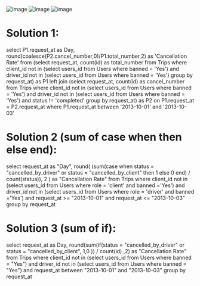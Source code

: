 ![image](https://user-images.githubusercontent.com/60442877/213339869-f9097653-6b63-481f-bd07-584068845a7d.png)
![image](https://user-images.githubusercontent.com/60442877/213339896-e53217db-a5d9-49d4-9c27-20fdc6ed34b3.png)
![image](https://user-images.githubusercontent.com/60442877/213339909-28b6e400-9a3b-44bc-8645-e22f4296f6fe.png)

# Solution 1:

  select P1.request_at as Day, round(coalesce(P2.cancel_number,0)/P1.total_number,2) as 'Cancellation Rate'
  from 
  (select request_at, count(id) as total_number
  from Trips
  where client_id not in (select users_id from Users where banned = 'Yes') and driver_id not in (select users_id from Users where banned = 'Yes')
  group by request_at) as P1 
  left join 
  (select request_at, count(id) as cancel_number
  from Trips
  where client_id not in (select users_id from Users where banned = 'Yes') and driver_id not in (select users_id from Users where banned = 'Yes') and status != 'completed'
  group by request_at) as P2
  on P1.request_at = P2.request_at
  where P1.request_at between '2013-10-01' and '2013-10-03'
  
# Solution 2 (sum of case when then else end):

  select 
      request_at as "Day",
      round(
          (sum(case when status = "cancelled_by_driver" or status = "cancelled_by_client" then 1 else 0 end) / count(status)), 2
      ) as "Cancellation Rate"
  from
      Trips
  where 
      client_id not in (select users_id from Users where role = 'client' and banned ='Yes') 
  and 
      driver_id not in (select users_id from Users where role = 'driver' and banned ='Yes') 
  and 
      request_at >= "2013-10-01" and request_at <= "2013-10-03"
  group by 
      request_at

# Solution 3 (sum of if):

  select request_at as Day, round(sum(if(status = "cancelled_by_driver" or status = "cancelled_by_client", 1,0 )) / count(id) ,2) as "Cancellation Rate"
  from Trips 
  where client_id not in (select users_id from Users  where banned = "Yes") 
  and driver_id  not in (select users_id from Users  where banned = "Yes")
  and request_at between "2013-10-01" and "2013-10-03"
  group by request_at 




